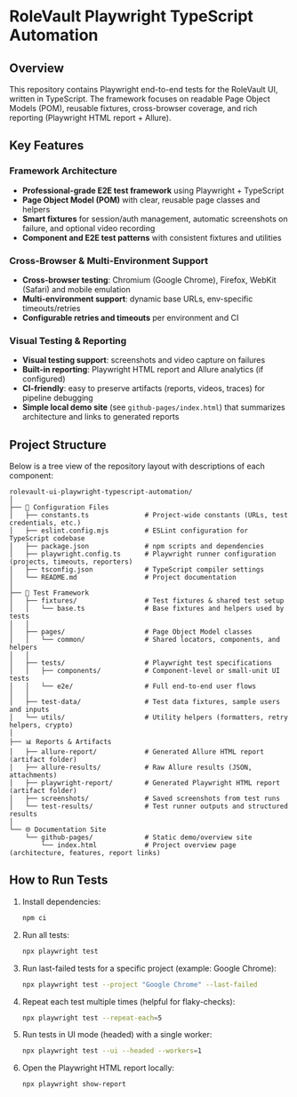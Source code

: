 # RoleVault Playwright TypeScript Automation

## Overview
This repository contains Playwright end-to-end tests for the RoleVault UI, written in TypeScript. The framework focuses on readable Page Object Models (POM), reusable fixtures, cross-browser coverage, and rich reporting (Playwright HTML report + Allure).

## Key Features

### Framework Architecture
- **Professional-grade E2E test framework** using Playwright + TypeScript
- **Page Object Model (POM)** with clear, reusable page classes and helpers
- **Smart fixtures** for session/auth management, automatic screenshots on failure, and optional video recording
- **Component and E2E test patterns** with consistent fixtures and utilities

### Cross-Browser & Multi-Environment Support
- **Cross-browser testing**: Chromium (Google Chrome), Firefox, WebKit (Safari) and mobile emulation
- **Multi-environment support**: dynamic base URLs, env-specific timeouts/retries
- **Configurable retries and timeouts** per environment and CI

### Visual Testing & Reporting
- **Visual testing support**: screenshots and video capture on failures
- **Built-in reporting**: Playwright HTML report and Allure analytics (if configured)
- **CI-friendly**: easy to preserve artifacts (reports, videos, traces) for pipeline debugging
- **Simple local demo site** (see `github-pages/index.html`) that summarizes architecture and links to generated reports

## Project Structure

Below is a tree view of the repository layout with descriptions of each component:

```
rolevault-ui-playwright-typescript-automation/
│
├── 📄 Configuration Files
│   ├── constants.ts              # Project-wide constants (URLs, test credentials, etc.)
│   ├── eslint.config.mjs         # ESLint configuration for TypeScript codebase
│   ├── package.json              # npm scripts and dependencies
│   ├── playwright.config.ts      # Playwright runner configuration (projects, timeouts, reporters)
│   ├── tsconfig.json             # TypeScript compiler settings
│   └── README.md                 # Project documentation
│
├── 🧪 Test Framework
│   ├── fixtures/                 # Test fixtures & shared test setup
│   │   └── base.ts               # Base fixtures and helpers used by tests
│   │
│   ├── pages/                    # Page Object Model classes
│   │   └── common/               # Shared locators, components, and helpers
│   │
│   ├── tests/                    # Playwright test specifications
│   │   ├── components/           # Component-level or small-unit UI tests
│   │   └── e2e/                  # Full end-to-end user flows
│   │
│   ├── test-data/                # Test data fixtures, sample users and inputs
│   └── utils/                    # Utility helpers (formatters, retry helpers, crypto)
│
├── 📊 Reports & Artifacts
│   ├── allure-report/            # Generated Allure HTML report (artifact folder)
│   ├── allure-results/           # Raw Allure results (JSON, attachments)
│   ├── playwright-report/        # Generated Playwright HTML report (artifact folder)
│   ├── screenshots/              # Saved screenshots from test runs
│   └── test-results/             # Test runner outputs and structured results
│
└── 🌐 Documentation Site
    └── github-pages/             # Static demo/overview site
        └── index.html            # Project overview page (architecture, features, report links)
```

## How to Run Tests

1. Install dependencies:
   ```bash
   npm ci
   ```
2. Run all tests:
   ```bash
   npx playwright test
   ```
3. Run last-failed tests for a specific project (example: Google Chrome):
   ```bash
   npx playwright test --project "Google Chrome" --last-failed
   ```
4. Repeat each test multiple times (helpful for flaky-checks):
   ```bash
   npx playwright test --repeat-each=5
   ```
5. Run tests in UI mode (headed) with a single worker:
   ```bash
   npx playwright test --ui --headed --workers=1
   ```
6. Open the Playwright HTML report locally:
   ```bash
   npx playwright show-report
   ```